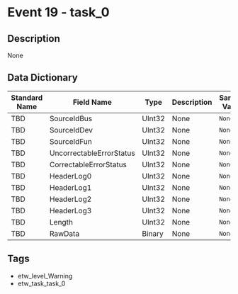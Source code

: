 # Event 19 - task_0

## Description
None

## Data Dictionary
|Standard Name|Field Name|Type|Description|Sample Value|
|---|---|---|---|---|
|TBD|SourceIdBus|UInt32|None|`None`|
|TBD|SourceIdDev|UInt32|None|`None`|
|TBD|SourceIdFun|UInt32|None|`None`|
|TBD|UncorrectableErrorStatus|UInt32|None|`None`|
|TBD|CorrectableErrorStatus|UInt32|None|`None`|
|TBD|HeaderLog0|UInt32|None|`None`|
|TBD|HeaderLog1|UInt32|None|`None`|
|TBD|HeaderLog2|UInt32|None|`None`|
|TBD|HeaderLog3|UInt32|None|`None`|
|TBD|Length|UInt32|None|`None`|
|TBD|RawData|Binary|None|`None`|

## Tags
* etw_level_Warning
* etw_task_task_0